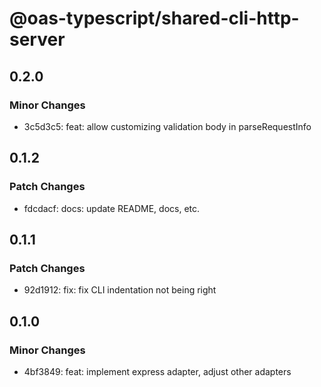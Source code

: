 # @oas-typescript/shared-cli-http-server

## 0.2.0

### Minor Changes

- 3c5d3c5: feat: allow customizing validation body in parseRequestInfo

## 0.1.2

### Patch Changes

- fdcdacf: docs: update README, docs, etc.

## 0.1.1

### Patch Changes

- 92d1912: fix: fix CLI indentation not being right

## 0.1.0

### Minor Changes

- 4bf3849: feat: implement express adapter, adjust other adapters

